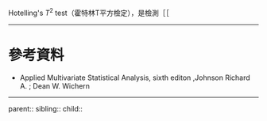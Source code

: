 Hotelling's $T^2$ test（霍特林T平方檢定），是檢測［［
- - -
# 參考資料
- Applied Multivariate Statistical Analysis, sixth editon ,Johnson Richard A. ;  Dean W. Wichern
- - -
parent::
sibling::
child::